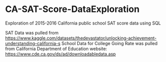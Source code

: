 # CA-SAT-Score-DataExploration
Exploration of 2015-2016 California public school SAT score data using SQL

SAT Data was pulled from https://www.kaggle.com/datasets/thedevastator/unlocking-achievement-understanding-california-s
School Data for College Going Rate was pulled from California Department of Education website: https://www.cde.ca.gov/ds/ad/downloadabledata.asp
